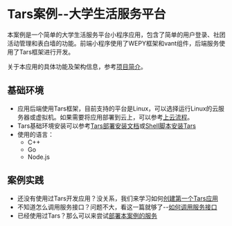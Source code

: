 # Tars案例--大学生活服务平台

本案例是一个简单的大学生活服务平台小程序应用，包含了简单的用户登录、社团活动管理和表白墙的功能。前端小程序使用了WEPY框架和vant组件，后端服务使用了Tars框架进行开发。

关于本应用的具体功能及架构信息，参考[项目简介](/docs/Introduction.md)。

## 基础环境
* 应用后端使用Tars框架，目前支持的平台是Linux，可以选择运行Linux的云服务器或虚拟机。如果需要将应用部署到云上，可以参考[上云流程](/docs/CloudMigration.md)。
* Tars基础环境安装可以参考[Tars部署安装文档](https://github.com/TarsCloud/Tars/blob/master/Install.zh.md)或[Shell脚本安装Tars](https://github.com/TarsCloud/Tars/blob/master/shellDeploy/introduction.md)
* 使用的语言：
    * C++
    * Go
    * Node.js

## 案例实践
- 还没有使用过Tars开发应用？没关系，我们来学习如何[创建第一个Tars应用](/docs/QuickStart.md)
- 不知道怎么调用服务接口？问题不大，看这一篇就够了--[如何调用服务接口](/docs/HowToUseRPC.md)
- 已经使用过Tars？那么可以来尝试[部署本案例的服务](/docs/DeployDemo.md)

<!-- ## 目录
## <a id="tarsgo-installation"></a> Tars Go安装
### <a id="install-go"></a>Go环境安装
https://golang.org/doc/install  下载其中：Linux  X86 64位版本

Go下载和解压
- 下载go1.13.1.linux-amd64.tar.gz 

```sh
wget https://dl.google.com/go/go1.13.1.linux-amd64.tar.gz
```

- 然后：
```sh
mkdir -p /usr/local/go
cd /usr/local
tar -C /usr/local -xzf go1.13.1.linux-amd64.tar.gz
```


配置环境变量
- 在/etc/profile中，增加：
```vim
export PATH=$PATH:/usr/local/go/bin 
export GOPATH=$HOME/go 
export GOROOT=/usr/local/go
```
- 然后保存，并执行
```sh
source /etc/profile
```

### <a id="install-tarsgo"></a> 安装Tars Go

使用如下命令安装Tars Go
```sh
go get github.com/TarsCloud/TarsGo/tars
```

编译tars协议转Golang的脚本工具
```sh
cd $GOPATH/src/github.com/TarsCloud/TarsGo/tars/tools/tars2go && go build . 
cp tars2go $GOPATH/bin/
``` -->

<!-- ## <a id="main-chapter-4"></a> 后端服务代码下载和编译

Fork 如下Git链接（后续会合入Tars主要分支）

https://github.com/qiuxin/MessageWallServer

https://github.com/qiuxin/UserInfoServer

https://github.com/qiuxin/ClubActivityServer


```sh
mkdir -p /root/go/src/
```

然后进入/root/go/src/目录，将如上代码下载到该目录：

```sh
git clone https://github.com/qiuxin/MessageWallServer

git clone https://github.com/qiuxin/UserInfoServer

git clone https://github.com/qiuxin/ClubActivityServer
```

分别进入ClubActivityServer，MessageWallServer，UserInfoServer目录，执行`make tar`.

可以看到在三个目录下，分别生成ClubActivityServer.tgz，MessageWallServer.tgz， UserInfoServer.tgz三个文件。  -->





<!-- ## <a id="main-chapter-4"></a> 后端服务通过Tars部署
将生成的ClubActivityServer.tgz，MessageWallServer.tgz， UserInfoServer.tgz三个文件传到本地电脑上，进行部署。

部署时候，需要使用的参数如下：

| 部署服务      | 应用名称     | 服务名称     | Obj名称     | 服务类型     |模板     |
| ---------- | :-----------:  | :-----------: |:-----------: |:-----------: |:-----------: |
| UserInfoServery     | LifeService    | UserInfoServer     |UserInfoServiceObj     |Tars Go     |默认模板     |
| ClubActivityServer     | LifeService     | ClubActivityServer     |ClubActivityManagerObj     |Tars Go     |默认模板     |
| MessageWallServer     | LifeService     | MessageWallServer     |MessageWallObj     |Tars Go     |默认模板     |


通过“运维管理”界面进行部署，以UserInfoServer为例部署填写参数如下，其余服务发布按照上表修改参数即可。
![image](/ReadMePicture/ServiceDeploy.png)

部署完成之后， 在“服务管理” 下面的“发布管理”中上传发布包，进行发布。
![image](/ReadMePicture/ServiceDistribution.png)

发布成功之后，可以看到如下界面：
![image](/ReadMePicture/OneServiceDeployAndDisSuccessful.png)

以此类推，同样的方法，发布另外2个服务。发布完成之后，效果如下图：
![image](/ReadMePicture/MultipleServiceDeployAndDisSuccessful.png) -->
